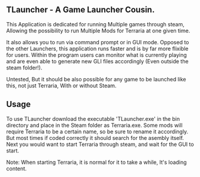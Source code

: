 TLauncher - A Game Launcher Cousin.
-------------

This Application is dedicated for running Multiple games through steam, Allowing the possibility to run Multiple Mods for Terraria at one given time. 

It also allows you to run via command prompt or in GUI mode. Opposed to the other Launchers, this application runs faster and is by far more flixible for users. Within the program users can monitor what is currently playing and are even able to generate new GLI files accordingly (Even outside the steam folder!).

Untested, But it should be also possible for any game to be launched like this, not just Terraria, With or without Steam.


Usage
-------------

To use TLauncher download the executable 'TLauncher.exe' in the bin directory and place in the Steam folder as Terraria.exe.
Some mods will require Terraria to be a certain name, so be sure to rename it accordingly. But most times if coded correctly it should search for the asembly itself.
Next you would want to start Terraria through steam, and wait for the GUI to start.

Note: When starting Terraria, it is normal for it to take a while, It's loading content.